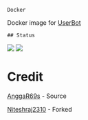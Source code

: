 ```Docker```

Docker image for [UserBot](https://github.com/abhinav6497/UserBot)

```## Status```

<a href="https://github.com/abhinav6497/Docker/actions?query=Docker+build"> <img src="https://img.shields.io/github/workflow/status/abhinav6497/Docker/Docker%20Build/master?color=brightgreen&label=Docker%20build&logo=github%20actions&logoColor=brightgreen&style=for-the-badge" /></a>
<a href="https://hub.docker.com/r/abhinav6497/docker/tags"> <img src="https://img.shields.io/docker/v/abhinav6497/docker/groovy?label=docker%20version&logo=docker&style=for-the-badge" /></a>

# Credit
[AnggaR69s](https://github.com/AnggaR96s) - Source

[Niteshraj2310](https://github.com/niteshraj2310) - Forked

